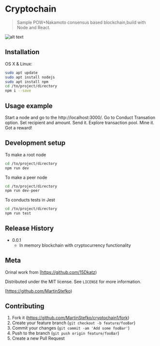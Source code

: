 
# Cryptochain
> Sample POW+Nakamoto consensus based blockchain,build with Node and React.



![alt text](https://raw.githubusercontent.com/MartinStefko/cryptochain1/client/dist/cryptochain1.png)

## Installation

OS X & Linux:

```sh
sudo apt update
sudo apt install nodejs
sudo apt install npm
cd /to/project/directory
npm i --save
```


## Usage example

Start a node and go to the http://localhost:3000/. Go to Conduct Transation option. Set recipient and amount. Send it. Explore transaction pool. Mine it. Got a reward! 


## Development setup

To make a root node
```sh
cd /to/project/directory
npm run dev
```

To make a peer node
```sh
cd /to/project/directory
npm run dev-peer
```

To conducts tests in Jest
```sh
cd /to/project/directory
npm run test
```

## Release History

* 0.0.1
    * In memory blockchain with cryptocurrency functionality

## Meta

Orinal work from [https://github.com/15Dkatz)

Distributed under the MIT license. See ``LICENSE`` for more information.

[https://github.com/MartinStefko)

## Contributing

1. Fork it (<https://github.com/MartinStefko/cryptochain1/fork>)
2. Create your feature branch (`git checkout -b feature/fooBar`)
3. Commit your changes (`git commit -am 'Add some fooBar'`)
4. Push to the branch (`git push origin feature/fooBar`)
5. Create a new Pull Request